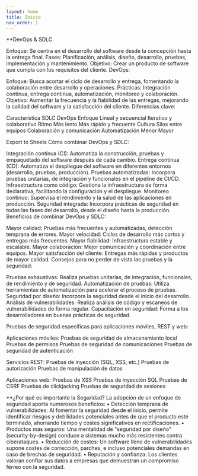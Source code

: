 ```yaml
---
layout: home
title: Inicio
nav_order: 1
---
```

**DevOps & SDLC

Enfoque: Se centra en el desarrollo del software desde la concepción hasta la entrega final.
Fases: Planificación, análisis, diseño, desarrollo, pruebas, implementación y mantenimiento.
Objetivo: Crear un producto de software que cumpla con los requisitos del cliente.
DevOps:

Enfoque: Busca acortar el ciclo de desarrollo y entrega, fomentando la colaboración entre desarrollo y operaciones.
Prácticas: Integración continua, entrega continua, automatización, monitoreo y colaboración.
Objetivo: Aumentar la frecuencia y la fiabilidad de las entregas, mejorando la calidad del software y la satisfacción del cliente.
Diferencias clave:

Característica	SDLC	DevOps
Enfoque	Lineal y secuencial	Iterativo y colaborativo
Ritmo	Más lento	Más rápido y frecuente
Cultura	Silos entre equipos	Colaboración y comunicación
Automatización	Menor	Mayor

Export to Sheets
Cómo combinar DevOps y SDLC:

Integración continua (CI): Automatiza la construcción, pruebas y empaquetado del software después de cada cambio.
Entrega continua (CD): Automatiza el despliegue del software en diferentes entornos (desarrollo, pruebas, producción).
Pruebas automatizadas: Incorpora pruebas unitarias, de integración y funcionales en el pipeline de CI/CD.
Infraestructura como código: Gestiona la infraestructura de forma declarativa, facilitando la configuración y el despliegue.
Monitoreo continuo: Supervisa el rendimiento y la salud de las aplicaciones en producción.
Seguridad integrada: Incorpora prácticas de seguridad en todas las fases del desarrollo, desde el diseño hasta la producción.
Beneficios de combinar DevOps y SDLC:

Mayor calidad: Pruebas más frecuentes y automatizadas, detección temprana de errores.
Mayor velocidad: Ciclos de desarrollo más cortos y entregas más frecuentes.
Mayor fiabilidad: Infraestructura estable y escalable.
Mayor colaboración: Mejor comunicación y coordinación entre equipos.
Mayor satisfacción del cliente: Entregas más rápidas y productos de mayor calidad.
Consejos para no perder de vista las pruebas y la seguridad:

Pruebas exhaustivas: Realiza pruebas unitarias, de integración, funcionales, de rendimiento y de seguridad.
Automatización de pruebas: Utiliza herramientas de automatización para acelerar el proceso de pruebas.
Seguridad por diseño: Incorpora la seguridad desde el inicio del desarrollo.
Análisis de vulnerabilidades: Realiza análisis de código y escaneos de vulnerabilidades de forma regular.
Capacitación en seguridad: Forma a los desarrolladores en buenas prácticas de seguridad.


Pruebas de seguridad específicas para aplicaciones móviles, REST y web:

Aplicaciones móviles:
Pruebas de seguridad de almacenamiento local
Pruebas de permisos
Pruebas de seguridad de comunicaciones
Pruebas de seguridad de autenticación

Servicios REST:
Pruebas de inyección (SQL, XSS, etc.)
Pruebas de autorización
Pruebas de manipulación de datos

Aplicaciones web:
Pruebas de XSS
Pruebas de inyección SQL
Pruebas de CSRF
Pruebas de clickjacking
Pruebas de seguridad de sesiones

**¿Por qué es importante la Seguridad?
La adopción de un enfoque de seguridad aporta numerosos beneficios:
•	Detección temprana de vulnerabilidades: Al fomentar la seguridad desde el inicio, permite identificar riesgos y debilidades potenciales antes de que el producto esté terminado, ahorrando tiempo y costes significativos en rectificaciones.
•	Productos más seguros: Una mentalidad de "seguridad por diseño" (security-by-design) conduce a sistemas mucho más resistentes contra ciberataques.
•	Reducción de costes: Un software lleno de vulnerabilidades supone costes de corrección, parches, e incluso potenciales demandas en caso de brechas de seguridad. 
•	Reputación y confianza: Los clientes valoran confiar sus datos a empresas que demuestran un compromiso férreo con la seguridad.
